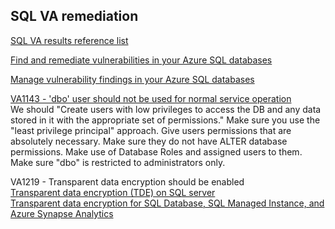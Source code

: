 ## SQL VA remediation

[SQL VA results reference list](https://learn.microsoft.com/en-us/azure/defender-for-cloud/sql-azure-vulnerability-assessment-rules#data-protection)

[Find and remediate vulnerabilities in your Azure SQL databases](https://learn.microsoft.com/en-us/azure/defender-for-cloud/sql-azure-vulnerability-assessment-find?tabs=express)

[Manage vulnerability findings in your Azure SQL databases](https://learn.microsoft.com/en-us/azure/defender-for-cloud/sql-azure-vulnerability-assessment-manage?source=recommendations&tabs=express#faq)

[VA1143 - 'dbo' user should not be used for normal service operation](https://learn.microsoft.com/en-us/answers/questions/1187749/va1143-dbo-user-should-not-be-used-for-normal-serv) <br>
We should "Create users with low privileges to access the DB and any data stored in it with the appropriate set of permissions." Make sure you use the "least privilege principal" approach. Give users permissions that are absolutely necessary. Make sure they do not have ALTER database permissions. Make use of Database Roles and assigned users to them. Make sure "dbo" is restricted to administrators only.

VA1219 - Transparent data encryption should be enabled <br>
[Transparent data encryption (TDE) on SQL server](https://learn.microsoft.com/en-us/sql/relational-databases/security/encryption/transparent-data-encryption?view=sql-server-ver16#enable-tde) <br>
[Transparent data encryption for SQL Database, SQL Managed Instance, and Azure Synapse Analytics](https://learn.microsoft.com/en-us/azure/azure-sql/database/transparent-data-encryption-tde-overview?view=azuresql&tabs=azure-portal)

